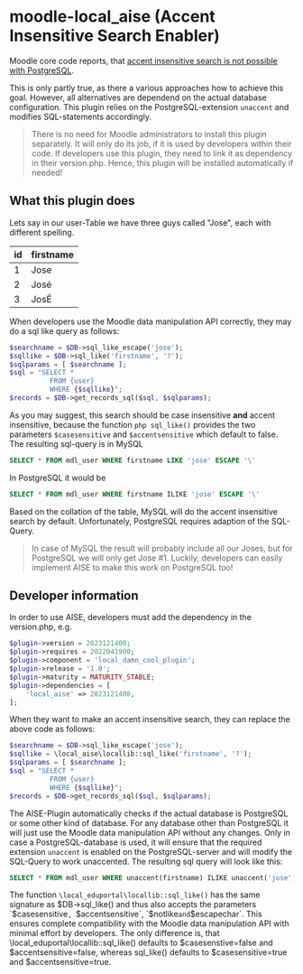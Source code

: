 # moodle-local_aise (Accent Insensitive Search Enabler)

Moodle core code reports, that [accent insensitive search is not possible with PostgreSQL](https://github.com/moodle/moodle/blob/a891866cbd1dc1e106bcf1fb808ea144b8fb9cf3/lib/dml/pgsql_native_moodle_database.php#L1480). 

This is only partly true, as there a various approaches how to achieve this goal. However, all alternatives are dependend
on the actual database configuration. This plugin relies on the PostgreSQL-extension `unaccent` and modifies SQL-statements
accordingly.

> There is no need for Moodle administrators to install this plugin separately. It will only do its job, if it is used by
> developers within their code. If developers use this plugin, they need to link it as dependency in their version.php.
> Hence, this plugin will be installed automatically if needed!

## What this plugin does

Lets say in our user-Table we have three guys called "Jose", each with different spelling.

| id | firstname |
| -- |-----------|
|  1 | Jose      |
|  2 | José      |
|  3 | JosÉ      |

When developers use the Moodle data manipulation API correctly, they may do a sql like query as follows:

```php
$searchname = $DB->sql_like_escape('jose');
$sqllike = $DB->sql_like('firstname', '?');
$sqlparams = [ $searchname ];
$sql = "SELECT *
          FROM {user}
          WHERE {$sqllike}";
$records = $DB->get_records_sql($sql, $sqlparams);          
```

As you may suggest, this search should be case insensitive **and** accent insensitive, because the function `php sql_like()`
provides the two parameters `$casesensitive` and `$accentsensitive` which default to false. The resulting sql-query is in
MySQL

```sql
SELECT * FROM mdl_user WHERE firstname LIKE 'jose' ESCAPE '\'
```

In PostgreSQL it would be

```sql
SELECT * FROM mdl_user WHERE firstname ILIKE 'jose' ESCAPE '\'
```

Based on the collation of the table, MySQL will do the accent insensitive search by default. Unfortunately, PostgreSQL
requires adaption of the SQL-Query.

> In case of MySQL the result will probably include all our Joses, but for PostgreSQL we will only get Jose #1.
> Luckily, developers can easily implement AISE to make this work on PostgreSQL too!

## Developer information

In order to use AISE, developers must add the dependency in the version.php, e.g.

```php
$plugin->version = 2023121400;
$plugin->requires = 2022041900;
$plugin->component = 'local_damn_cool_plugin';
$plugin->release = '1.0';
$plugin->maturity = MATURITY_STABLE;
$plugin->dependencies = [
    'local_aise' => 2023121400,
];
```

When they want to make an accent insensitive search, they can replace the above code as follows:

```php
$searchname = $DB->sql_like_escape('jose');
$sqllike = \local_aise\locallib::sql_like('firstname', '?');
$sqlparams = [ $searchname ];
$sql = "SELECT *
          FROM {user}
          WHERE {$sqllike}";
$records = $DB->get_records_sql($sql, $sqlparams);          
```

The AISE-Plugin automatically checks if the actual database is PostgreSQL or some other kind of database. For any database
other than PostgreSQL it will just use the Moodle data manipulation API without any changes. Only in case a PostgreSQL-database
is used, it will ensure that the required extension `unaccent` is enabled on the PostgreSQL-server and will modify the SQL-Query to work unaccented.
The resulting sql query will look like this:
```sql
SELECT * FROM mdl_user WHERE unaccent(firstname) ILIKE unaccent('jose') ESCAPE '\'
```

The function `\local_eduportal\locallib::sql_like()` has the same signature as $DB->sql_like() and thus also accepts the parameters `$casesensitive`, `$accentsensitive`, `$notlike` and `$escapechar`. This ensures complete compatibility with the Moodle data manipulation API with minimal effort by developers.
The only difference is, that \local_eduportal\locallib::sql_like() defaults to $casesenstive=false and $accentsensitive=false, whereas sql_like() defaults to $casesensitive=true and $accentsensitive=true.
